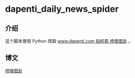 # dapenti_daily_news_spider

## 介绍

这个脚本使用 Python 爬取 [www.dapenti.com 铂程斋 喷嚏图卦](http://www.dapenti.com/blog/blog.asp?subjectid=70&name=xilei) 。

## 博文

[喷嚏图卦](https://h.yshaw.com:4000/categories/%E7%88%AC%E8%99%AB/%E5%96%B7%E5%9A%8F%E5%9B%BE%E5%8D%A6/)